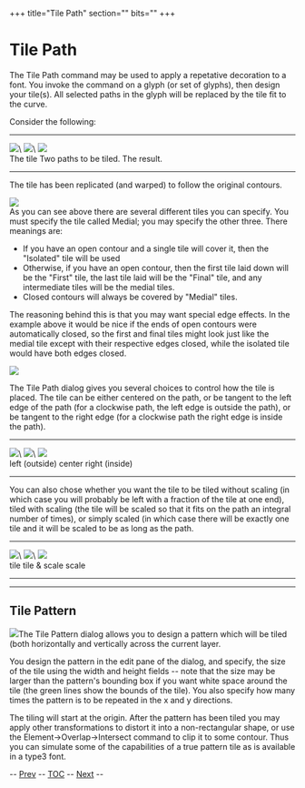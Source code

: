 +++
title="Tile Path"
section=""
bits=""
+++


Tile Path
=========

The Tile Path command may be used to apply a repetative decoration to a
font. You invoke the command on a glyph (or set of glyphs), then design
your tile(s). All selected paths in the glyph will be replaced by the
tile fit to the curve.

Consider the following:

  ------------------------------ ------------------------- --------------------------
  ![](img/tilepath-selection.png)\   ![](img/tilepath-orig.png)\   ![](img/tilepath-final.png)\
   The tile                       Two paths to be tiled.    The result.
  ------------------------------ ------------------------- --------------------------

The tile has been replicated (and warped) to follow the original
contours.

![](img/TilePath.png)\
 As you can see above there are several different tiles you can specify.
You must specify the tile called Medial; you may specify the other
three. There meanings are:

-   If you have an open contour and a single tile will cover it, then
    the "Isolated" tile will be used
-   Otherwise, if you have an open contour, then the first tile laid
    down will be the "First" tile, the last tile laid will be the
    "Final" tile, and any intermediate tiles will be the medial tiles.
-   Closed contours will always be covered by "Medial" tiles.

The reasoning behind this is that you may want special edge effects. In
the example above it would be nice if the ends of open contours were
automatically closed, so the first and final tiles might look just like
the medial tile except with their respective edges closed, while the
isolated tile would have both edges closed.

![](img/TilePath2.png)

The Tile Path dialog gives you several choices to control how the tile
is placed. The tile can be either centered on the path, or be tangent to
the left edge of the path (for a clockwise path, the left edge is
outside the path), or be tangent to the right edge (for a clockwise path
the right edge is inside the path).

  ------------------------- --------------------------- --------------------------
  ![](img/tilepath-left.png)\   ![](img/tilepath-center.png)\   ![](img/tilepath-right.png)\
   left (outside)            center                      right (inside)
  ------------------------- --------------------------- --------------------------

You can also chose whether you want the tile to be tiled without scaling
(in which case you will probably be left with a fraction of the tile at
one end), tiled with scaling (the tile will be scaled so that it fits on
the path an integral number of times), or simply scaled (in which case
there will be exactly one tile and it will be scaled to be as long as
the path.

  ------------------------- ----------------------- --------------------------
  ![](img/tilepath-tile.png)\   ![](img/tilepath-ts.png)\   ![](img/tilepath-scale.png)\
   tile                      tile & scale            scale
  ------------------------- ----------------------- --------------------------

* * * * *

Tile Pattern
------------

![](img/TilePattern.png)The Tile Pattern dialog allows you to design a
pattern which will be tiled (both horizontally and vertically across the
current layer.

You design the pattern in the edit pane of the dialog, and specify, the
size of the tile using the width and height fields -- note that the size
may be larger than the pattern's bounding box if you want white space
around the tile (the green lines show the bounds of the tile). You also
specify how many times the pattern is to be repeated in the x and y
directions.

The tiling will start at the origin. After the pattern has been tiled
you may apply other transformations to distort it into a non-rectangular
shape, or use the Element-\>Overlap-\>Intersect command to clip it to
some contour. Thus you can simulate some of the capabilities of a true
pattern tile as is available in a type3 font.

-- [Prev](elementmenu.html) -- [TOC](overview.html) --
[Next](elementmenu.html) --


